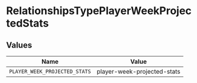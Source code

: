 # RelationshipsTypePlayerWeekProjectedStats


## Values

| Name                          | Value                         |
| ----------------------------- | ----------------------------- |
| `PLAYER_WEEK_PROJECTED_STATS` | player-week-projected-stats   |